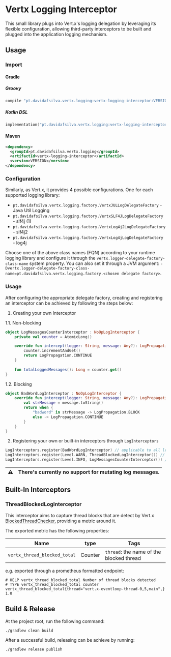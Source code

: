 # Vertx Logging Interceptor 

This small library plugs into Vert.x's logging delegation by leveraging its flexible configuration, allowing 
third-party interceptors to be built and plugged into the application logging mechanism.

## Usage

### Import
#### Gradle
##### Groovy
```groovy
compile "pt.davidafsilva.vertx.logging:vertx-logging-interceptor:VERSION"
```
##### Kotlin DSL
```kotlin
implementation("pt.davidafsilva.vertx.logging:vertx-logging-interceptor:VERSION")
```
#### Maven
```xml
<dependency>
  <groupId>pt.davidafsilva.vertx.logging</groupId>
  <artifactId>vertx-logging-interceptor</artifactId>
  <version>VERSION</version>
</dependency>
```

### Configuration
Similarly, as Vert.x, it provides 4 possible configurations. One for each supported logging library:
- `pt.davidafsilva.vertx.logging.factory.VertxJULLogDelegateFactory` - Java Util Logging 
- `pt.davidafsilva.vertx.logging.factory.VertxSLF4JLogDelegateFactory` - slf4j (1)
- `pt.davidafsilva.vertx.logging.factory.VertxLog4j2LogDelegateFactory` - slf4j2
- `pt.davidafsilva.vertx.logging.factory.VertxLog4jLogDelegateFactory` - log4j

Choose one of the above class names (FQN) according to your runtime logging library and configure it through the 
`vertx.logger-delegate-factory-class-name` system property. You can also set it through a JVM argument: 
`-Dvertx.logger-delegate-factory-class-name=pt.davidafsilva.vertx.logging.factory.<chosen delegate factory>`.

### Usage
After configuring the appropriate delegate factory, creating and registering an interceptor can be achieved by following 
the steps below:
1. Creating your own Interceptor

1.1. Non-blocking
```kotlin
object LogMessagesCounterInterceptor : NoOpLogInterceptor {
    private val counter = AtomicLong()

    override fun intercept(logger: String, message: Any?): LogPropagation {
        counter.incrementAndGet()
        return LogPropagation.CONTINUE
    }
    
    fun totalLoggedMessages(): Long = counter.get()
}
```
1.2. Blocking 
```kotlin
object BadWordLogInterceptor : NoOpLogInterceptor {
    override fun intercept(logger: String, message: Any?): LogPropagation {
        val strMessage = message.toString()
        return when {
            "badword" in strMessage -> LogPropagation.BLOCK
            else -> LogPropagation.CONTINUE
        }
    }
}
```
2. Registering your own or built-in interceptors through `LogInterceptors`
```kotlin
LogInterceptors.register(BadWordLogInterceptor) // applicable to all levels
LogInterceptors.register(Level.WARN, ThreadBlockedLogInterceptor()) // built-in interceptor
LogInterceptors.register(Level.INFO, LogMessagesCounterInterceptor()) // counts all info messages
```

| :warning: | There's currently no support for mutating log messages. |
| --- | ---- | 

## Built-In Interceptors

### ThreadBlockedLogInterceptor
This interceptor aims to capture thread blocks that are detect by Vert.x 
[BlockedThreadChecker](https://github.com/eclipse-vertx/vert.x/blob/3.9/src/main/java/io/vertx/core/impl/BlockedThreadChecker.java),
providing a metric around it.

The exported metric has the following properties:

| Name | type | Tags | 
| --- | --- | --- | 
| `vertx_thread_blocked_total` | Counter | `thread`: the name of the blocked thread | 

e.g. exported through a prometheus formatted endpoint:
```
# HELP vertx_thread_blocked_total Number of thread blocks detected
# TYPE vertx_thread_blocked_total counter
vertx_thread_blocked_total{thread="vert.x-eventloop-thread-0,5,main",} 1.0
```

## Build & Release
At the project root, run the following command:
```shell
./gradlew clean build
```

After a successful build, releasing can be achieve by running:
```shell
./gradlew release publish
```
